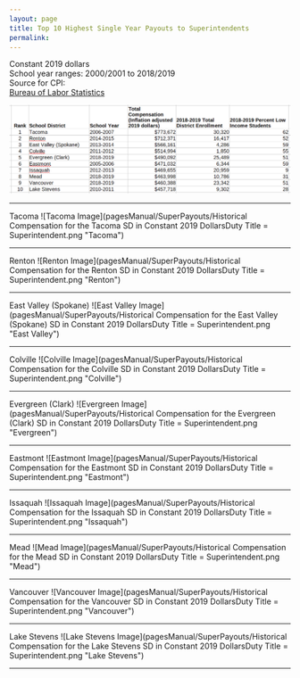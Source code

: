 ```yaml
---
layout: page
title: Top 10 Highest Single Year Payouts to Superintendents
permalink:
---
```


Constant 2019 dollars  
School year ranges: 2000/2001 to 2018/2019  
Source for CPI:  
[Bureau of Labor Statistics](https://data.bls.gov/cgi-bin/cpicalc.pl)


![Top 10 Image](pagesManual/SuperPayouts/SuperintendentMaxCompensation10.png "Top 10")

___

Tacoma
![Tacoma Image](pagesManual/SuperPayouts/Historical Compensation for the Tacoma SD in Constant 2019 DollarsDuty Title = Superintendent.png "Tacoma")

___

Renton
![Renton Image](pagesManual/SuperPayouts/Historical Compensation for the Renton SD in Constant 2019 DollarsDuty Title = Superintendent.png "Renton")

___

East Valley (Spokane)
![East Valley Image](pagesManual/SuperPayouts/Historical Compensation for the East Valley (Spokane) SD in Constant 2019 DollarsDuty Title = Superintendent.png "East Valley")

___

Colville
![Colville Image](pagesManual/SuperPayouts/Historical Compensation for the Colville SD in Constant 2019 DollarsDuty Title = Superintendent.png "Colville")

___

Evergreen (Clark)
![Evergreen Image](pagesManual/SuperPayouts/Historical Compensation for the Evergreen (Clark) SD in Constant 2019 DollarsDuty Title = Superintendent.png "Evergreen")

___

Eastmont
![Eastmont Image](pagesManual/SuperPayouts/Historical Compensation for the Eastmont SD in Constant 2019 DollarsDuty Title = Superintendent.png "Eastmont")

___

Issaquah
![Issaquah Image](pagesManual/SuperPayouts/Historical Compensation for the Issaquah SD in Constant 2019 DollarsDuty Title = Superintendent.png "Issaquah")

___

Mead
![Mead Image](pagesManual/SuperPayouts/Historical Compensation for the Mead SD in Constant 2019 DollarsDuty Title = Superintendent.png "Mead")

___

Vancouver
![Vancouver Image](pagesManual/SuperPayouts/Historical Compensation for the Vancouver SD in Constant 2019 DollarsDuty Title = Superintendent.png "Vancouver")

___

Lake Stevens
![Lake Stevens Image](pagesManual/SuperPayouts/Historical Compensation for the Lake Stevens SD in Constant 2019 DollarsDuty Title = Superintendent.png "Lake Stevens")

___

